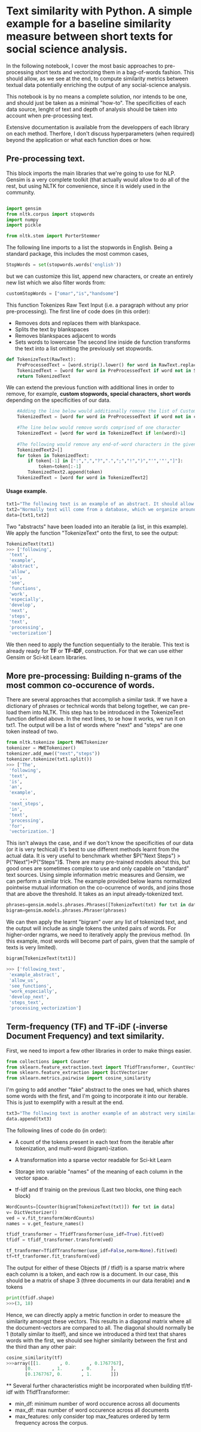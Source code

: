 
# Text similarity with Python. A simple example for a baseline similarity measure between short texts for social science analysis.

In the following notebook, I cover the most basic approaches to pre-processing short texts and vectorizing them in a bag-of-words fashion. This should allow, as we see at the end, to compute similarity metrics between textual data potentially enriching the output of any social-science analysis. 

This notebook is by no means a complete solution, nor intends to be one, and should just be taken as a minimal "how-to". The specificities of each data source, lenght of text and depth of analysis should be taken into account when pre-processing text.

Extensive documentation is available from the developpers of each library on each method. Therfore, I don't discuss hyperparameters (when required) beyond the application or what each function does or how. 

## Pre-processing text.
This block imports the main libraries that we're going to use for NLP. Gensim is a very complete toolkit (that actually would allow to do all of the rest, but using NLTK for convenience, since it is widely used in the community.
```python

import gensim
from nltk.corpus import stopwords
import numpy
import pickle

from nltk.stem import PorterStemmer 
```


The following line imports to a list the stopwords in English. Being a standard package, this includes the most common cases, 
```python
StopWords = set(stopwords.words('english'))
```
but we can customize this list, append new characters, or create an entirely new list which we also filter words from:
```python
customStopWords = ["omar","is","handsome"]
```   
This function Tokenizes Raw Text Input (i.e. a paragraph without any prior pre-processing). 
The first line of code does (in this order):
- Removes dots and replaces them with blankspace.
- Splits the text by blankspaces
- Removes blankspaces adjacent to words
- Sets words to lowercase
The second line inside de function transforms the text into a list omitting the previously set stopwords.
```python
def TokenizeText(RawText):
    PreProcessedText = [word.strip().lower() for word in RawText.replace('.',' ').split()]
    TokenizedText = [word for word in PreProcessedText if word not in StopWords]
    return TokenizedText
```
We can extend the previous function with additional lines in order to remove, for example, **custom stopwords, special characters, short words** depending on the specificities of our data.
```python
    #Adding the line below would additionally remove the list of Custom stopwords
    TokenizedText = [word for word in PreProcessedText if word not in customStopWords]

    #The line below would remove words comprised of one character
    TokenizedText = [word for word in TokenizedText if len(word)>1]
    
    #The following would remove any end-of-word characters in the given list (instead of compressed list, written as a for loop for clarity of code:
    TokenizedText2=[]
    for token in TokenizedText:
        if token[-1] in [":",",","?",".",";","!",")","'",'"',"]"]:
            token=token[:-1]
        TokenizedText2.append(token)
    TokenizedText = [word for word in TokenizedText2]
```

#### Usage example. 
```python
txt1="The following text is an example of an abstract. It should allow us to see how the functions work, and especially, develop the next steps in text processing for vectorization."
txt2="Normally text will come from a database, which we organize around an iterable, in this case, a list of texts. This can also be streamed directly from a DB"
data=[txt1,txt2]
```
Two "abstracts" have been loaded into an iterable (a list, in this example). We apply the function "TokenizeText" onto the first, to see the output:
```python
TokenizeText(txt1)
>>> ['following',
 'text',
 'example',
 'abstract',
 'allow',
 'us',
 'see',
 'functions',
 'work',
 'especially',
 'develop',
 'next',
 'steps',
 'text',
 'processing',
 'vectorization']
```
We then need to apply the function sequentially to the iterable. This text is already ready for **TF** or **TF-IDF**, construction. For that we can use either Gensim or Sci-kit Learn libraries.

## More pre-processing: Building n-grams of the most common co-occurence of words.
There are several approaches that accomplish a similar task. If we have a dictionary of phrases or technical words that belong together, we can pre-load them into NLTK. This step has to be introduced in the TokenizeText function defined above. In the next lines, to se how it works, we run it on txt1. The output will be a list of words where "next" and "steps" are one token instead of two.
```python
from nltk.tokenize import MWETokenizer
tokenizer = MWETokenizer()
tokenizer.add_mwe(("next","steps"))
tokenizer.tokenize(txt1.split())
>>> ['The',
 'following',
 'text',
 'is',
 'an',
 'example',
     ...
 'next_steps',
 'in',
 'text',
 'processing',
 'for',
 'vectorization.']
```
This isn't always the case, and if we don't know the specificities of our data (or it is very techical) it's best to use different methods learnt from the actual data. It is very useful to benchmark whether $P("Next Steps") > P("Next")*P("Steps")$. There are many pre-trained models about this, but good ones are sometimes complex to use and only capable on "standard" text sources. Using simple information metric measures and Gensim, we can perform a similar trick. The example provided below learns normalized pointwise mutual information on the co-ocurrence of words, and joins those that are above the threshold. It takes as an input already-tokenized text.
```python
phrases=gensim.models.phrases.Phrases([TokenizeText(txt) for txt in data],min_count=1,scoring="npmi",threshold=0.2)
bigram=gensim.models.phrases.Phraser(phrases)
```
We can then apply the learnt "bigram" over any list of tokenized text, and the output will include as single tokens the united pairs of words. For higher-order ngrams, we need to iteratively apply the previous method. (In this example, most words will become part of pairs, given that the sample of texts is very limited).
```python
bigram[TokenizeText(txt1)]

>>> ['following_text',
 'example_abstract',
 'allow_us',
 'see_functions',
 'work_especially',
 'develop_next',
 'steps_text',
 'processing_vectorization']
```

## Term-frequency (TF) and TF-iDF (-inverse Document Frequency) and text similarity.
First, we need to import a few other libraries in order to make things easier.
```python
from collections import Counter
from sklearn.feature_extraction.text import TfidfTransformer, CountVectorizer, TfidfVectorizer
from sklearn.feature_extraction import DictVectorizer
from sklearn.metrics.pairwise import cosine_similarity
```
I'm going to add another "fake" abstract to the ones we had, which shares some words with the first, and I'm going to incorporate it into our iterable. This is just to exemplify with a result at the end.
```python
txt3="The following text is another example of an abstract very similar to the first."
data.append(txt3)
```
The following lines of code do (in order):
- A count of the tokens present in each text from the iterable after tokenization, and multi-word (bigram)-ization.
- A transformation into a sparse vector readable for Sci-kit Learn
- Storage into variable "names" of the meaning of each column in the vector space.

- tf-idf and tf trainig on the previous (Last two blocks, one thing each block)

```python
WordCounts=[Counter(bigram[TokenizeText(txt)]) for txt in data]
v= DictVectorizer()
ved = v.fit_transform(WordCounts)
names = v.get_feature_names()

tfidf_transformer = TfidfTransformer(use_idf=True).fit(ved)
tfidf = tfidf_transformer.transform(ved)

tf_tranformer=TfidfTransformer(use_idf=False,norm=None).fit(ved)
tf=tf_tranformer.fit_transform(ved)
```

The output for either of these Objects (tf / tfidf) is a sparse matrix where each column is a token, and each row is a document. In our case, this should be a matrix of shape 3 (three documents in our data iterable) and **n** tokens
```python
print(tfidf.shape)
>>>(3, 18)
```
Hence, we can directly apply a metric function in order to measure the similarity amongst these vectors. This results in a diagonal matrix where all the document-vectors are compared to all. The diagonal should normally be 1 (totally similar to itself), and since we introduced a third text that shares words with the first, we should see higher similarity between the first and the third than any other pair:
```python
cosine_similarity(tf)
>>>array([[1.       , 0.       , 0.1767767],
       [0.       , 1.       , 0.       ],
       [0.1767767, 0.       , 1.       ]])
```


** Several further characteristics might be incorporated when building tf/tf-idf with TfidfTransformer:
- min_df: minimum number of word occurence across all documents
- max_df: max number of word occurence across all documents
- max_features: only consider top max_features ordered by term frequency across the corpus.
